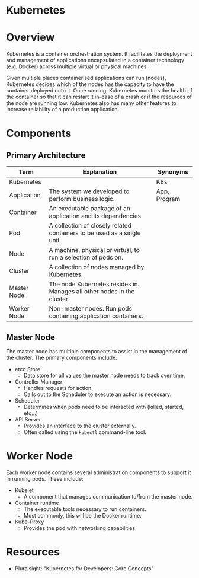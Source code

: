 Kubernetes
================

# Overview
Kubernetes is a container orchestration system. It facilitates the deployment and management of applications encapsulated in a container technology (e.g. Docker) across multiple virtual or physical machines.

Given multiple places containerised applications can run (nodes), Kubernetes decides which of the nodes has the capacity to have the container deployed onto it. Once running, Kubernetes monitors the health of the container so that it can restart it in-case of a crash or if the resources of the node are running low. Kubernetes also has many other features to increase reliability of a production application.

# Components

## Primary Architecture
| Term | Explanation | Synonyms |
|------|-------------|----------|
| Kubernetes |  | K8s |
| Application | The system we developed to perform business logic. | App, Program
| Container | An executable package of an application and its dependencies. |  |
| Pod | A collection of closely related containers to be used as a single unit. |  |
| Node | A machine, physical or virtual, to run a selection of pods on. |  |
| Cluster | A collection of nodes managed by Kubernetes. |  |
| Master Node | The node Kubernetes resides in. Manages all other nodes in the cluster. |  |
| Worker Node | Non-master nodes. Run pods containing application containers. |  |

## Master Node
The master node has multiple components to assist in the management of the cluster. The primary components include:
* etcd Store
  * Data store for all values the master node needs to track over time.
* Controller Manager
  * Handles requests for action.
  * Calls out to the Scheduler to execute an action is necessary.
* Scheduler
  * Determines when pods need to be interacted with (killed, started, etc...)
* API Server
  * Provides an interface to the cluster externally.
  * Often called using the `kubectl` command-line tool.

# Worker Node
Each worker node contains several administration components to support it in running pods. These include:
* Kubelet
  * A component that manages communication to/from the master node.
* Container runtime
  * The executable tools necessary to run containers.
  * Most commonly, this will be the Docker runtime.
* Kube-Proxy
  * Provides the pod with networking capabilities.

# Resources
* Pluralsight: "Kubernetes for Developers: Core Concepts"
